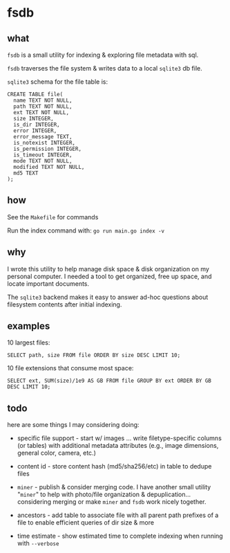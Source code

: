 # fsdb

## what

`fsdb` is a small utility for indexing & exploring file metadata with sql.

`fsdb` traverses the file system & writes data to a local `sqlite3` db file.

`sqlite3` schema for the file table is:

```
CREATE TABLE file(
  name TEXT NOT NULL,
  path TEXT NOT NULL,
  ext TEXT NOT NULL,
  size INTEGER,
  is_dir INTEGER,
  error INTEGER,
  error_message TEXT,
  is_notexist INTEGER,
  is_permission INTEGER,
  is_timeout INTEGER,
  mode TEXT NOT NULL,
  modified TEXT NOT NULL,
  md5 TEXT
);
```

## how

See the `Makefile` for commands

Run the index command with: `go run main.go index -v`

## why

I wrote this utility to help manage disk space & disk organization on my personal computer. I needed a tool to get organized, free up space, and locate important documents.

The `sqlite3` backend makes it easy to answer ad-hoc questions about filesystem contents after initial indexing.

## examples

10 largest files:

`SELECT path, size FROM file ORDER BY size DESC LIMIT 10;`

10 file extensions that consume most space:

`SELECT ext, SUM(size)/1e9 AS GB FROM file GROUP BY ext ORDER BY GB DESC LIMIT 10;`

## todo

here are some things I may considering doing:

- specific file support - start w/ images ... write filetype-specific columns (or tables) with additional metadata attributes (e.g., image dimensions, general color, camera, etc.)

- content id - store content hash (md5/sha256/etc) in table to dedupe files

- `miner` - publish & consider merging code. I have another small utility "`miner`" to help with photo/file organization & depuplication... considering merging or make `miner` and `fsdb` work nicely together.

- ancestors - add table to associate file with all parent path prefixes of a file to enable efficient queries of dir size & more

- time estimate - show estimated time to complete indexing when running with `--verbose`
